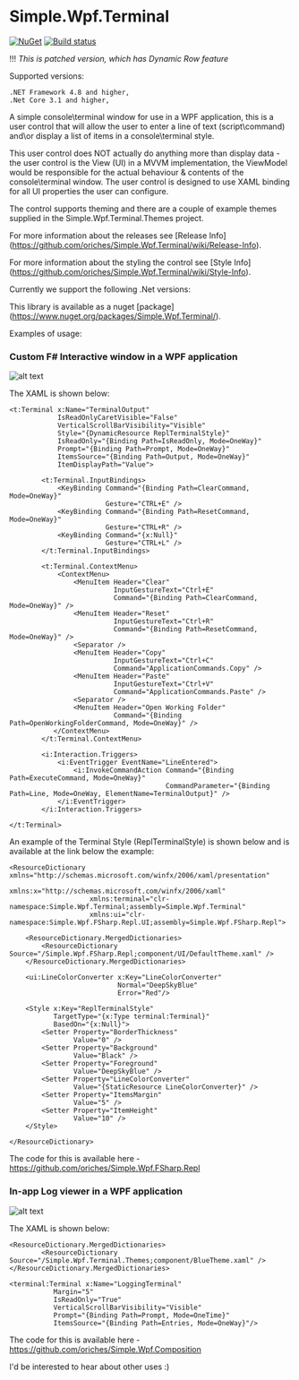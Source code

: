 # Simple.Wpf.Terminal

[![NuGet](https://img.shields.io/nuget/v/simple.wpf.terminal.svg)](https://github.com/oriches/simple.wpf.terminal)
[![Build status](https://ci.appveyor.com/api/projects/status/q6156o3477vsss4p/branch/master?svg=true)](https://ci.appveyor.com/project/oriches/simple-wpf-terminal/branch/master)

!!! *This is patched version, which has Dynamic Row feature*

Supported versions:

	.NET Framework 4.8 and higher,
	.Net Core 3.1 and higher,

A simple console\\terminal window for use in a WPF application, this is a user control that will allow the user to enter a line of text (script\\command) and\or display a list of items in a console\\terminal style.

This user control does NOT actually do anything more than display data - the user control is the View (UI) in a MVVM implementation, the ViewModel would be responsible for the actual behaviour & contents of the console\\terminal window. The user control is designed to use XAML binding for all UI properties the user can configure.

The control supports theming and there are a couple of example themes supplied in the Simple.Wpf.Terminal.Themes project.

For more information about the releases see [Release Info] (https://github.com/oriches/Simple.Wpf.Terminal/wiki/Release-Info).

For more information about the styling the control see [Style Info] (https://github.com/oriches/Simple.Wpf.Terminal/wiki/Style-Info).

Currently we support the following .Net versions:
	
This library is available as a nuget [package] (https://www.nuget.org/packages/Simple.Wpf.Terminal/).

Examples of usage:

### Custom F# Interactive window in a WPF application
![alt text](https://raw.github.com/oriches/Simple.Wpf.Terminal/master/Readme%20Images/fsharp_repl.png "F# Interactive window")

The XAML is shown below:

```XAML
<t:Terminal x:Name="TerminalOutput"
            IsReadOnlyCaretVisible="False"
            VerticalScrollBarVisibility="Visible"
            Style="{DynamicResource ReplTerminalStyle}"
            IsReadOnly="{Binding Path=IsReadOnly, Mode=OneWay}"
            Prompt="{Binding Path=Prompt, Mode=OneWay}"
            ItemsSource="{Binding Path=Output, Mode=OneWay}"
            ItemDisplayPath="Value">

        <t:Terminal.InputBindings>
            <KeyBinding Command="{Binding Path=ClearCommand, Mode=OneWay}"
                        Gesture="CTRL+E" />
            <KeyBinding Command="{Binding Path=ResetCommand, Mode=OneWay}"
                        Gesture="CTRL+R" />
            <KeyBinding Command="{x:Null}"
                        Gesture="CTRL+L" />
        </t:Terminal.InputBindings>

        <t:Terminal.ContextMenu>
            <ContextMenu>
                <MenuItem Header="Clear"
                          InputGestureText="Ctrl+E"
                          Command="{Binding Path=ClearCommand, Mode=OneWay}" />
                <MenuItem Header="Reset"
                          InputGestureText="Ctrl+R"
                          Command="{Binding Path=ResetCommand, Mode=OneWay}" />
                <Separator />
                <MenuItem Header="Copy"
                          InputGestureText="Ctrl+C"
                          Command="ApplicationCommands.Copy" />
                <MenuItem Header="Paste"
                          InputGestureText="Ctrl+V"
                          Command="ApplicationCommands.Paste" />
                <Separator />
                <MenuItem Header="Open Working Folder"
                          Command="{Binding Path=OpenWorkingFolderCommand, Mode=OneWay}" />
           </ContextMenu>
        </t:Terminal.ContextMenu>

        <i:Interaction.Triggers>
            <i:EventTrigger EventName="LineEntered">
                <i:InvokeCommandAction Command="{Binding Path=ExecuteCommand, Mode=OneWay}"
                                       CommandParameter="{Binding Path=Line, Mode=OneWay, ElementName=TerminalOutput}" />
            </i:EventTrigger>
        </i:Interaction.Triggers>

</t:Terminal>
```
An example of the Terminal Style (ReplTerminalStyle) is shown below and is available at the link below the example:

```XAML
<ResourceDictionary xmlns="http://schemas.microsoft.com/winfx/2006/xaml/presentation"
                    xmlns:x="http://schemas.microsoft.com/winfx/2006/xaml"
                    xmlns:terminal="clr-namespace:Simple.Wpf.Terminal;assembly=Simple.Wpf.Terminal"
                    xmlns:ui="clr-namespace:Simple.Wpf.FSharp.Repl.UI;assembly=Simple.Wpf.FSharp.Repl">

    <ResourceDictionary.MergedDictionaries>
        <ResourceDictionary Source="/Simple.Wpf.FSharp.Repl;component/UI/DefaultTheme.xaml" />
    </ResourceDictionary.MergedDictionaries>

    <ui:LineColorConverter x:Key="LineColorConverter"
                           Normal="DeepSkyBlue"
                           Error="Red"/>

    <Style x:Key="ReplTerminalStyle"
           TargetType="{x:Type terminal:Terminal}"
           BasedOn="{x:Null}">
        <Setter Property="BorderThickness"
                Value="0" />
        <Setter Property="Background"
                Value="Black" />
        <Setter Property="Foreground"
                Value="DeepSkyBlue" />
        <Setter Property="LineColorConverter"
                Value="{StaticResource LineColorConverter}" />
        <Setter Property="ItemsMargin"
                Value="5" />
        <Setter Property="ItemHeight"
                Value="10" />
    </Style>

</ResourceDictionary>
```

The code for this is available here - https://github.com/oriches/Simple.Wpf.FSharp.Repl

### In-app Log viewer in a WPF application
![alt text](https://raw.github.com/oriches/Simple.Wpf.Terminal/master/Readme%20Images/log_window.png "Log window")

The XAML is shown below:

```XAML
<ResourceDictionary.MergedDictionaries>
        <ResourceDictionary Source="/Simple.Wpf.Terminal.Themes;component/BlueTheme.xaml" />
</ResourceDictionary.MergedDictionaries>
    
<terminal:Terminal x:Name="LoggingTerminal"
		   Margin="5"
		   IsReadOnly="True"
		   VerticalScrollBarVisibility="Visible"
		   Prompt="{Binding Path=Prompt, Mode=OneTime}"
		   ItemsSource="{Binding Path=Entries, Mode=OneWay}"/>
```

The code for this is available here - https://github.com/oriches/Simple.Wpf.Composition


I'd be interested to hear about other uses :)

